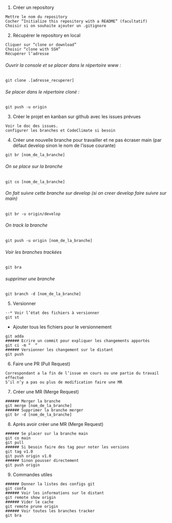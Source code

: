 1. Créer un repository
```
Mettre le nom du repository
Cocher “Initialize this repository with a README” (facultatif)
Choisir si on souhaite ajouter un .gitignore
```

2. Récupérer le repository en local
```
Cliquer sur “clone or download”
Choisir “clone with SSH”
Récupérer l’adresse 
```
###### Ouvrir la console et se  placer dans le répertoire www :
```
git clone .[adresse_recuperer]
```
###### Se placer dans le répertoire cloné :
```
git push -u origin
```

3. Créer le projet en kanban sur github avec les issues prévues
```
Voir le doc des issues.
configurer les branches et CodeClimate si besoin
```

4. Créer une nouvelle branche pour travailler et ne pas écraser main (par défaut develop sinon le nom de l’issue courante)
```
git br [nom_de_la_branche]
```
###### On se place sur la branche 
```
git co [nom_de_la_branche]
```
###### On fait suivre cette branche sur develop (si on creer develop faire suivre sur main)
```
git br -u origin/develop
```
###### On track la branche 
```
git push -u origin [nom_de_la_branche]
```
###### Voir les branches trackées 
```
git bra
```
###### supprimer une branche
```
git branch -d [nom_de_la_branche]
```

5. Versionner
```
⋅⋅* Voir l’état des fichiers à versionner
git st
```
* Ajouter tous les fichiers pour le versionnement
```
git adda
###### Ecrire un commit pour expliquer les changements apportés
git ci -m “  “
###### Versionner les changement sur le distant
git push
```

6. Faire une PR (Pull Request)
```
Correspondant a la fin de l’issue en cours ou une partie du travail effectué
S’il n’y a pas ou plus de modification faire une MR 
```

7. Créer une MR (Merge Request)
```
###### Merger la branche
git merge [nom_de_la_branche]
###### Supprimer la branche merger
git br -d [nom_de_la_branche]
```

8. Après avoir créer une MR (Merge Request)
```
###### Se placer sur la branche main
git co main
git pull
###### Si besoin faire des tag pour noter les versions 
git tag v1.0
git push origin v1.0
###### Sinon pousser directement 
git push origin
```

9. Commandes utiles
```
###### Donner la listes des configs git
git confa
###### Voir les informations sur le distant
git remote show origin
###### Vider le cache
git remote prune origin 
###### Voir toutes les branches tracker
git bra
```

